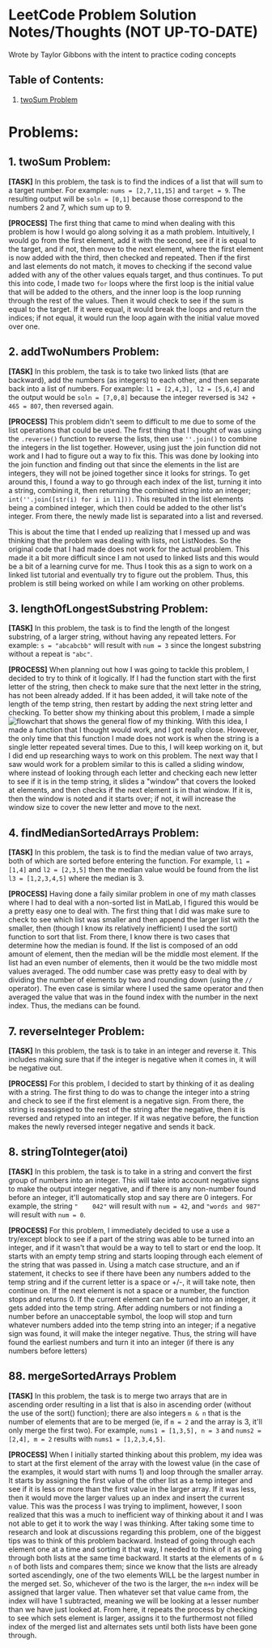 # LeetCode Problem Solution Notes/Thoughts (NOT UP-TO-DATE)
 Wrote by Taylor Gibbons with the intent to practice coding concepts

## Table of Contents:
1. [twoSum Problem](#1.)


# Problems: 
## 1. twoSum Problem:
**[TASK]** In this problem, the task is to find the indices of a list that will sum to a target number. For example:  `nums = [2,7,11,15]` and `target = 9`. The resulting output will be `soln = [0,1]` because those correspond to the numbers 2 and 7, which sum up to 9.

**[PROCESS]** The first thing that came to mind when dealing with this problem is how I would go along solving it as a math problem. Intuitively, I would go from the first element, add it with the second, see if it is equal to the target, and if not, then move to the next element, where the first element is now added with the third, then checked and repeated. Then if the first and last elements do not match, it moves to checking if the second value added with any of the other values equals target, and thus continues. To put this into code, I made two `for` loops where the first loop is the initial value that will be added to the others, and the inner loop is the loop running through the rest of the values. Then it would check to see if the sum is equal to the target. If it were equal, it would break the loops and return the indices; if not equal, it would run the loop again with the initial value moved over one. 

## 2. addTwoNumbers Problem:
**[TASK]** In this problem, the task is to take two linked lists (that are backward), add the numbers (as integers) to each other, and then separate back into a list of numbers. For example: `l1 = [2,4,3], l2 = [5,6,4]` and the output would be `soln = [7,0,8]` because the integer reversed is `342 + 465 = 807`, then reversed again. 

**[PROCESS]** This problem didn't seem to difficult to me due to some of the list operations that could be used. The first thing that I thought of was using the `.reverse()` function to reverse the lists, then use `''.join()` to combine the integers in the list together. However, using just the join function did not work and I had to figure out a way to fix this. This was done by looking into the join function and finding out that since the elements in the list are integers, they will not be joined together since it looks for strings. To get around this, I found a way to go through each index of the list, turning it into a string, combining it, then returning the combined string into an integer; `int(''.join([str(i) for i in l1]))`. This resulted in the list elements being a combined integer, which then could be added to the other list's integer. From there, the newly made list is separated into a list and reversed.

This is about the time that I ended up realizing that I messed up and was thinking that the problem was dealing with lists, not ListNodes. So the original code that I had made does not work for the actual problem. This made it a bit more difficult since I am not used to linked lists and this would be a bit of a learning curve for me. Thus I took this as a sign to work on a linked list tutorial and eventually try to figure out the problem. Thus, this problem is still being worked on while I am working on other problems.

## 3. lengthOfLongestSubstring Problem:
**[TASK]** In this problem, the task is to find the length of the longest substring, of a larger string, without having any repeated letters. For example: `s = "abcabcbb"` will result with `num = 3` since the longest substring without a repeat is `"abc"`.

**[PROCESS]** When planning out how I was going to tackle this problem, I decided to try to think of it logically. If I had the function start with the first letter of the string, then check to make sure that the next letter in the string, has not been already added. If it has been added, it will take note of the length of the temp string, then restart by adding the next string letter and checking. To better show my thinking about this problem, I made a simple ![flowchart](https://github.com/taygibbs/LeetCode_Problems/tree/main/Flowcharts/Problem3FC.PNG?raw=true) that shows the general flow of my thinking. 
With this idea, I made a function that I thought would work, and I got really close. However, the only time that this function I made does not work is when the string is a single letter repeated several times. Due to this, I will keep working on it, but I did end up researching ways to work on this problem. The next way that I saw would work for a problem similar to this is called a sliding window, where instead of looking through each letter and checking each new letter to see if it is in the temp string, it slides a "window" that covers the looked at elements, and then checks if the next element is in that window. If it is, then the window is noted and it starts over; if not, it will increase the window size to cover the new letter and move to the next. 

## 4. findMedianSortedArrays Problem:
**[TASK]** In this problem, the task is to find the median value of two arrays, both of which are sorted before entering the function. For example, `l1 = [1,4]` and `l2 = [2,3,5]` then the median value would be found from the list `l3 = [1,2,3,4,5]` where the median is 3.

**[PROCESS]** Having done a faily similar problem in one of my math classes where I had to deal with a non-sorted list in MatLab, I figured this would be a pretty easy one to deal with. The first thing that I did was make sure to check to see which list was smaller and then append the larger list with the smaller, then (though I know its relatively inefficient) I used the sort() function to sort that list. From there, I know there is two cases that determine how the median is found. If the list is composed of an odd amount of element, then the median will be the middle most element. If the list had an even number of elements, then it would be the two middle most values averaged. The odd number case was pretty easy to deal with by dividing the number of elements by two and rounding down (using the `//` operator). The even case is similar where I used the same operator and then averaged the value that was in the found index with the number in the next index. Thus, the medians can be found. 

## 7. reverseInteger Problem:
**[TASK]** In this problem, the task is to take in an integer and reverse it. This includes making sure that if the integer is negative when it comes in, it will be negative out.

**[PROCESS]** For this problem, I decided to start by thinking of it as dealing with a string. The first thing to do was to change the integer into a string and check to see if the first element is a negative sign. From there, the string is reassigned to the rest of the string after the negative, then it is reversed and retyped into an integer. If it was negative before, the function makes the newly reversed integer negative and sends it back.

## 8. stringToInteger(atoi)
**[TASK]** In this problem, the task is to take in a string and convert the first group of numbers into an integer. This will take into account negative signs to make the output integer negative, and if there is any non-number found before an integer, it'll automatically stop and say there are 0 integers. For example, the string `"    042"` will result with `num = 42`, and `"words and 987"` will result with `num = 0`.

**[PROCESS]** For this problem, I immediately decided to use a use a try/except block to see if a part of the string was able to be turned into an integer, and if it wasn't that would be a way to tell to start or end the loop. It starts with an empty temp string and starts looping through each element of the string that was passed in. Using a match case structure, and an if statement, it checks to see if there have been any numbers added to the temp string and if the current letter is a space or +/-, it will take note, then continue on. If the next element is not a space or a number, the function stops and returns 0. If the current element can be turned into an integer, it gets added into the temp string. After adding numbers or not finding a number before an unacceptable symbol, the loop will stop and turn whatever numbers added into the temp string into an integer; if a negative sign was found, it will make the integer negative. Thus, the string will have found the earliest numbers and turn it into an integer (if there is any numbers before letters)

## 88. mergeSortedArrays Problem
**[TASK]** In this problem, the task is to merge two arrays that are in ascending order resulting in a list that is also in ascending order (without the use of the sort() function); there are also integers `m & n` that is the number of elements that are to be merged (ie, if `m = 2` and the array is 3, it'll only merge the first two). For example, `nums1 = [1,3,5], n = 3` and `nums2 = [2,4], m = 2` results with `nums1 = [1,2,3,4,5]`.

**[PROCESS]** When I initially started thinking about this problem, my idea was to start at the first element of the array with the lowest value (in the case of the examples, it would start with nums 1) and loop through the smaller array. It starts by assigning the first value of the other list as a temp integer and see if it is less or more than the first value in the larger array. If it was less, then it would move the larger values up an index and insert the current value. This was the process I was trying to impliment, however, I soon realized that this was a much to inefficient way of thinking about it and I was not able to get it to work the way I was thinking. After taking some time to research and look at discussions regarding this problem, one of the biggest tips was to think of this problem backward. Instead of going through each element one at a time and sorting it that way, I needed to think of it as going through both lists at the same time backward. It starts at the elements of `m & n` of both lists and compares them; since we know that the lists are already sorted ascendingly, one of the two elements WILL be the largest number in the merged set. So, whichever of the two is the larger, the `m+n` index will be assigned that larger value. Then whatever set that value came from, the index will have 1 subtracted, meaning we will be looking at a lesser number than we have just looked at. From here, it repeats the process by checking to see which sets element is larger, assigns it to the furthermost not filled index of the merged list and alternates sets until both lists have been gone through. 
